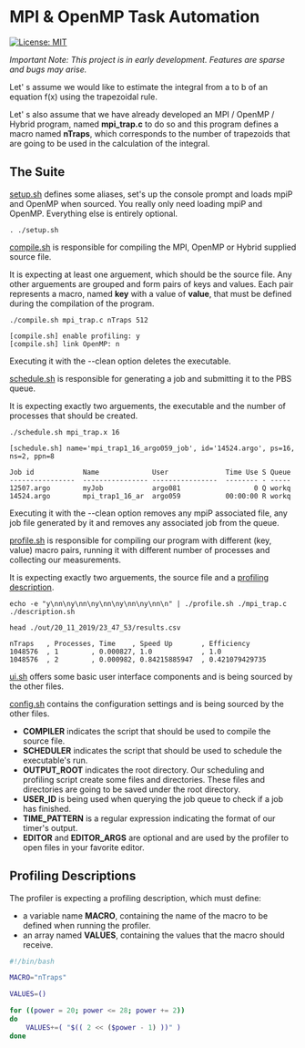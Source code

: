 
# MPI & OpenMP Task Automation

[![License: MIT](https://img.shields.io/badge/License-MIT-yellow.svg)](https://opensource.org/licenses/MIT)

_Important Note: This project is in early development. Features are sparse and bugs may arise._

Let' s assume we would like to estimate the integral from a to b of an equation f(x) using the trapezoidal rule.

Let' s also assume that we have already developed an MPI / OpenMP / Hybrid program, named **mpi_trap.c** to do so and this program defines a macro named **nTraps**, which corresponds to the number of trapezoids that are going to be used in the calculation of the integral.

## **The Suite**

[setup.sh](setup.sh) defines some aliases, set's up the console prompt and loads mpiP and OpenMP when sourced. You really only need loading mpiP and OpenMP. Everything else is entirely optional.

    . ./setup.sh

[compile.sh](compile.sh) is responsible for compiling the MPI, OpenMP or Hybrid supplied source file.

It is expecting at least one arguement, which should be the source file. Any other arguements are grouped and form pairs of keys and values. Each pair represents a macro, named **key** with a value of **value**, that must be defined during the compilation of the program.

    ./compile.sh mpi_trap.c nTraps 512

    [compile.sh] enable profiling: y
    [compile.sh] link OpenMP: n

Executing it with the --clean option deletes the executable.

[schedule.sh](schedule.sh) is responsible for generating a job and submitting it to the PBS queue.

It is expecting exactly two arguements, the executable and the number of processes that should be created.

    ./schedule.sh mpi_trap.x 16

    [schedule.sh] name='mpi_trap1_16_argo059_job', id='14524.argo', ps=16, ns=2, ppn=8

    Job id            Name             User              Time Use S Queue
    ----------------  ---------------- ----------------  -------- - -----
    12507.argo        myJob            argo081                  0 Q workq
    14524.argo        mpi_trap1_16_ar  argo059           00:00:00 R workq

Executing it with the --clean option removes any mpiP associated file, any job file generated by it and removes any associated job from the queue.

[profile.sh](profile.sh) is responsible for compiling our program with different (key, value) macro pairs, running it with different number of processes and collecting our measurements.

It is expecting exactly two arguements, the source file and a [profiling description](#profiling-descriptions).

    echo -e "y\nn\ny\nn\ny\nn\ny\nn\ny\nn\n" | ./profile.sh ./mpi_trap.c ./description.sh

    head ./out/20_11_2019/23_47_53/results.csv

    nTraps   , Processes, Time    , Speed Up       , Εfficiency
    1048576  , 1        , 0.000827, 1.0            , 1.0
    1048576  , 2        , 0.000982, 0.84215885947  , 0.421079429735

[ui.sh](ui.sh) offers some basic user interface components and is being sourced by the other files.

[config.sh](config.sh) contains the configuration settings and is being sourced by the other files.

* **COMPILER** indicates the script that should be used to compile the source file.
* **SCHEDULER** indicates the script that should be used to schedule the executable's run.
* **OUTPUT_ROOT** indicates the root directory. Our scheduling and profiling script create some files and directories. These files and directories are going to be saved under the root directory.
* **USER_ID** is being used when querying the job queue to check if a job has finished.
* **TIME_PATTERN** is a regular expression indicating the format of our timer's output.
* **EDITOR** and **EDITOR_ARGS** are optional and are used by the profiler to open files in your favorite editor.

## **Profiling Descriptions**

The profiler is expecting a profiling description, which must define:

* a variable name **MACRO**, containing the name of the macro to be defined when running the profiler.
* an array named **VALUES**, containing the values that the macro should receive.

```bash
#!/bin/bash

MACRO="nTraps"

VALUES=()

for ((power = 20; power <= 28; power += 2))
do
    VALUES+=( "$(( 2 << ($power - 1) ))" )
done
```

